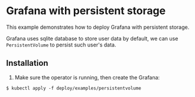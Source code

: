 # Grafana with persistent storage

This example demonstrates how to deploy Grafana with persistent storage.

Grafana uses sqlite database to store user data by default, we can use `PersistentVolume` to persist such user's data.

## Installation

1. Make sure the operator is running, then create the Grafana:

```shell script
$ kubectl apply -f deploy/examples/persistentvolume
```
